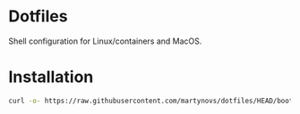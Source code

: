 # Dotfiles

Shell configuration for Linux/containers and MacOS.


# Installation

```sh
curl -o- https://raw.githubusercontent.com/martynovs/dotfiles/HEAD/bootstrap | bash
```
